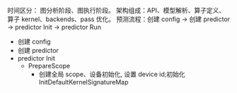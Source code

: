 时间区分： 图分析阶段、图执行阶段。
架构组成：API、模型解析、算子定义、算子 kernel、backends、pass 优化。
预测流程：创建 config -> 创建 predictor -> predictor Init -> predictor Run
 + 创建 config
 + 创建 predictor
 + predictor Init
   + PrepareScope 
     + 创建全局 scope、设备初始化, 设置 device id;初始化 InitDefaultKernelSignatureMap